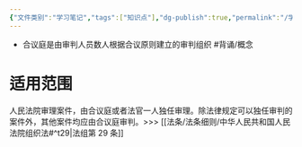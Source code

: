 ```yaml
---
{"文件类别":"学习笔记","tags":["知识点"],"dg-publish":true,"permalink":"/学习笔记/知识点cheese/合议庭/","dgPassFrontmatter":true,"created":"2024-09-23T16:49:30.282+08:00","updated":"2024-09-30T11:27:33.124+08:00"}
---
```


- 合议庭是由审判人员数人根据合议原则建立的审判组织 #背诵/概念 
# 适用范围
人民法院审理案件，由合议庭或者法官一人独任审理。除法律规定可以独任审判的案件外，其他案件均应由合议庭审判。>>> [[法条/法条细则/中华人民共和国人民法院组织法#^t29\|法组第 29 条]]